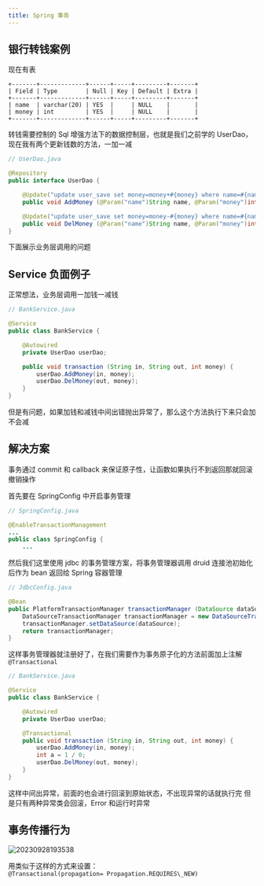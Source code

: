 ```yaml
---
title: Spring 事务
---
```


## 银行转钱案例

现在有表

```
+-------+-------------+------+-----+---------+-------+
| Field | Type        | Null | Key | Default | Extra |
+-------+-------------+------+-----+---------+-------+
| name  | varchar(20) | YES  |     | NULL    |       |
| money | int         | YES  |     | NULL    |       |
+-------+-------------+------+-----+---------+-------+
```
转钱需要控制的 Sql 增强方法下的数据控制层，也就是我们之前学的 UserDao，现在我有两个更新钱数的方法，一加一减

```java
// UserDao.java

@Repository
public interface UserDao {

    @Update("update user_save set money=money+#{money} where name=#{name}")
    public void AddMoney (@Param("name")String name, @Param("money")int money);

    @Update("update user_save set money=money-#{money} where name=#{name}")
    public void DelMoney (@Param("name")String name, @Param("money")int money);
}
```
下面展示业务层调用的问题

## Service 负面例子

正常想法，业务层调用一加钱一减钱

```java
// BankService.java

@Service
public class BankService {

    @Autowired
    private UserDao userDao;

    public void transaction (String in, String out, int money) {
        userDao.AddMoney(in, money);
        userDao.DelMoney(out, money);
    }
}
```
但是有问题，如果加钱和减钱中间出错抛出异常了，那么这个方法执行下来只会加不会减

## 解决方案

事务通过 commit 和 callback 来保证原子性，让函数如果执行不到返回那就回滚撤销操作

首先要在 SpringConfig 中开启事务管理

```java
// SpringConfig.java

@EnableTransactionManagement
...
public class SpringConfig {
    ...
```
然后我们这里使用 jdbc 的事务管理方案，将事务管理器调用 druid 连接池初始化后作为 bean 返回给 Spring 容器管理

```java
// JdbcConfig.java

@Bean
public PlatformTransactionManager transactionManager (DataSource dataSource) {
    DataSourceTransactionManager transactionManager = new DataSourceTransactionManager();
    transactionManager.setDataSource(dataSource);
    return transactionManager;
}
```
这样事务管理器就注册好了，在我们需要作为事务原子化的方法前面加上注解`@Transactional`

```java
// BankService.java

@Service
public class BankService {

    @Autowired
    private UserDao userDao;

    @Transactional
    public void transaction (String in, String out, int money) {
        userDao.AddMoney(in, money);
        int a = 1 / 0;
        userDao.DelMoney(out, money);
    }
}
```
这样中间出异常，前面的也会进行回滚到原始状态，不出现异常的话就执行完
但是只有两种异常类会回滚，Error 和运行时异常

## 事务传播行为

![20230928193538](https://cr-demo-blog-1308117710.cos.ap-nanjing.myqcloud.com/chivas-regal/20230928193538.png)

用类似于这样的方式来设置：`@Transactional(propagation= Propagation.REQUIRES\_NEW)`